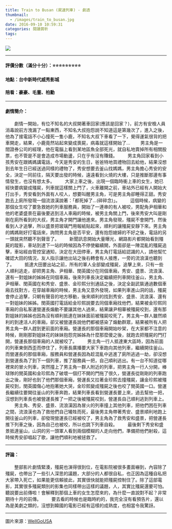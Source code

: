 ```yaml
---
title: Train to Busan (屍速列車) - 劇透
thumbnail:
  - /images/train_to_busan.jpg
date: 2016-09-10 10:59:31
categories: 閱讀賞析
tags:
---
```

<img src="/images/train_to_busan.jpg">

***
#### 評價分數（滿分十分）：:star::star::star::star::star::star::star::star::star:
#### 地點：台中新時代威秀影城
#### 陪看：豪豪、毛董、柏勳

***
#### 劇情簡介：
&emsp;&emsp;劇情一開始，有位不知名的大叔開著車回家(應該是回家？)，前方有安檢人員消毒說前方洩漏了一點東西，不知名大叔抱怨說不知道這是第幾次了，進入之後，他為了接電話不小心撞死一隻小鹿，不知名大叔下車看了一下，覺得運氣很背的把車開走，結果，小鹿竟然站起來變成喪屍，病毒就這樣開始了...
&emsp;&emsp;男主角是一間證券公司的經理，他在電腦上看到某地區魚全部死光，就自私地賣掉所有相關股票，也不管是不是會造成市場動盪，只在乎有沒有賺錢。
&emsp;&emsp;男主角回家看到小孩秀安在跟媽媽講電話，今天是秀安的生日，爸爸特地買禮物回去給他，結果沒想到去年生日已經送過同樣的禮物了，秀安想要去釜山找媽媽，男主角擔心秀安的安全，決定一同前往，隔天要出發的時候，遠遠看到火燒的大樓，只是推斷那邊有事情發生，也沒有想太多。
&emsp;&emsp;大家上車之後，出現一個臨時衝上車的女生，她已經快要病變成殭屍，列車就這樣關上門了，火車離開之前，車站外已經有人開始大打出手，秀安看到外面有人咬人，想要叫醒男主角，可是男主角卻睡得正甜。秀安跑去上廁所發現一個流浪漢說著：「都死掉了...(碎碎念)」。
&emsp;&emsp;這個時候，病變的那個女生咬了要急救她的列車服務員，開始了一連串的有人被咬，男配角尹相華和他的老婆盛景在最後要逃到活人車廂的時候，被男主角關上門，後來秀安大叫是剛剛在廁所看到的大叔，男主角才開門讓他進來。男主角發現，殭屍不會開門，然後看到人才追擊，所以盛景把玻璃門用報紙貼起來，順利的讓殭屍安靜下來。男主角的媽媽剛好打電話來，詢問男主角是否平安，還有抱怨媳婦的不好之後，電話的另一頭就突然聽不到聲音了。
&emsp;&emsp;新聞訊息開始大量曝光，網路影片都開始看到殭屍的蹤影，車站到達下一站的時候因為不停使繼續開，外面卻是一陣混亂的殭屍追擊，車站經由管控室通知，決定在大田停車，男主角打電話給認識的人，請他幫忙確認大田的情況，友人指示讓他出站之後右轉會有人接應，一旁的流浪漢也聽到了。
&emsp;&emsp;抵達大田要出站之前，所有的軍人全部變成殭屍，追擊上來，只有一些人順利逃走，卻把男主角、尹相華、閔英國分在同個車廂，秀安、盛景、流浪漢、還有一對姐妹的姊姊在同個車廂，後來列車長決定繼續把列車開往釜山，男主角、尹相華、閔英國在和秀安、盛景、金珍熙分別通話之後，決定全副武裝通過數個車廂去找對方，在穿越車廂的時候，男主角又意外發現，如果列車進山洞的話，殭屍會停止追擊，只朝有聲音的地方移動，後來順利的找到秀安、盛景、流浪漢、還有一對姐妹的姊姊。閔英國打電話給金珍熙說要去同個車廂找他們，結果被金珍熙同車廂的自私客運營運長煽動不要讓其他人過來，結果讓尹相華被殭屍咬到，還有那對姐妹的姊姊也因為沒有順利抵達在妹妹面前被殭屍咬死了。男主角一群人雖然順利的到達活人的車廂，卻又被營運長說他們都被感染了煽動群眾，結果被所有人把男主角一群人趕到更前面的車廂。營運長的那個車廂開始吵架，在大家都不注意的時候，剛剛那對姐妹花的妹妹抱怨完姊姊為什麼那麼傻之後，就跑去把殭屍的門打開，營運長那個車廂的人就被咬了。
&emsp;&emsp;男主角一行人抵達東大區時，因為前面的列車東倒西歪而停住了，列車長廣播要大家下車跑向其他列車，繼續開往釜山。而營運長的那個車廂，服務員和營運長因為趁混亂中逃進了廁所逃過一劫，卻沒想到營運長為了到下一個列車，推了服務員一把，自己順利逃出。有一台不知道從哪裡來的冒火列車，突然撞上了男主角一群人附近的列車，把男主角一行人分開，棒球隊的閔英國和金珍熙為了破壞一個打不開的門拖了很久，營運長從剛剛的列車跑出之後，剛好也到了他們那個車廂，營運長又拉著金珍熙去撞殭屍，讓金珍熙被殭屍咬到，閔英國傷心地抱著她大哭，金珍熙變成殭屍之後也咬了閔英國一口。營運長繼續往要開往釜山的列車奔跑，結果列車長看到營運長要上來，過去幫他一把，沒想到列車長也被營運長推了一把之後被殭屍咬到，營運長自己順利逃到列車上。
&emsp;&emsp;男主角、秀安、盛景、流浪漢因為冒火的列車撞上其他列車，把他們困在列車之間，流浪漢也為了救他們自己犧牲而死，最後男主角帶著秀安、盛景順利地跑上開往釜山的列車，卻發現營運長已經被咬了，男主角為了救秀安和盛景，把營運長推下列車之後，因為自己也被咬，所以也跳下列車自殺。
&emsp;&emsp;最後剩下秀安和盛景抵達釜山，山洞的另一頭軍人看到兩個模糊的人走向他們，準備把他們射殺，這時候秀安卻唱起了歌，讓他們順利地被拯救了。

***
#### 評論：
&emsp;&emsp;整部影片劇情緊湊，殭屍也演得很到位，在電影院被很多畫面嚇到，內容除了殭屍，也帶出了一些引人深思的議題，大部分的人都很自私，也正因為這種自私把大家帶入死亡，如果能更信賴彼此，其實很快就能把殭屍控制住了。除了這部電影，其實很多殭屍類別的影集也同樣帶出這樣的議題，人，其實比殭屍還要可怕。聽說要出前傳啦！會解釋到那個上車的女生怎麼來的，為什麼一直說對不起？非常期待十月的前傳。
&emsp;&emsp;要去看的時候也是臨時約的，我完全沒有看預告片，還以為是美劇之類的，沒想到韓國的電影已經有這樣的成熟度，也相當令我驚訝。

***
圖片來源：[WellGoUSA](http://wellgousa.com/theatrical/train-to-busan)
